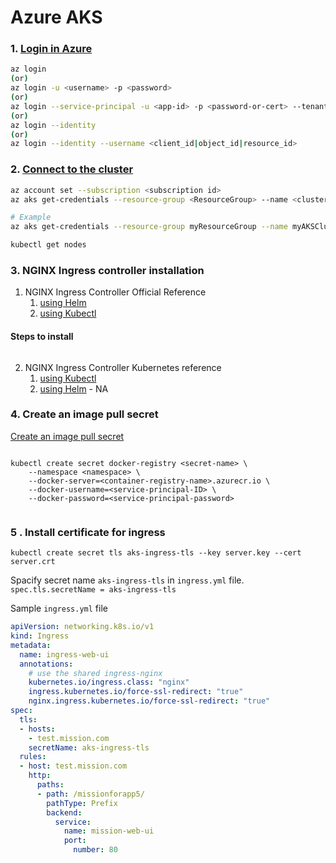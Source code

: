 # Azure AKS

### 1. [Login in Azure](https://docs.microsoft.com/en-us/cli/azure/authenticate-azure-cli)

```sh
az login
(or)
az login -u <username> -p <password>
(or)
az login --service-principal -u <app-id> -p <password-or-cert> --tenant <tenant>
(or)
az login --identity
(or)
az login --identity --username <client_id|object_id|resource_id>
```

### 2. [Connect to the cluster](https://docs.microsoft.com/en-us/azure/aks/kubernetes-walkthrough)

```sh
az account set --subscription <subscription id>
az aks get-credentials --resource-group <ResourceGroup> --name <cluster name>

# Example 
az aks get-credentials --resource-group myResourceGroup --name myAKSCluster

kubectl get nodes
```

### 3. NGINX Ingress controller installation

1. NGINX Ingress Controller Official Reference
	1. [using Helm](https://docs.nginx.com/nginx-ingress-controller/installation/installation-with-helm/)
	2. [using Kubectl](https://docs.nginx.com/nginx-ingress-controller/installation/installation-with-manifests/)

#### Steps to install
```shell

```
2. NGINX Ingress Controller Kubernetes reference
	1. [using Kubectl](https://kubernetes.github.io/ingress-nginx/deploy/#azure)
	2. [using Helm]() - NA

### 4. Create an image pull secret

[Create an image pull secret](https://docs.microsoft.com/en-us/azure/container-registry/container-registry-auth-kubernetes#:~:text=your%20service%20principal.-,Create%20an%20image%20pull%20secret,password%2C%20and%20the%20registry%20URL.)

```shell

kubectl create secret docker-registry <secret-name> \
    --namespace <namespace> \
    --docker-server=<container-registry-name>.azurecr.io \
    --docker-username=<service-principal-ID> \
    --docker-password=<service-principal-password>
 
 ```
### 5 . Install certificate for ingress

```shell
kubectl create secret tls aks-ingress-tls --key server.key --cert server.crt
```
Spacify secret name `aks-ingress-tls` in `ingress.yml` file.  `spec.tls.secretName = aks-ingress-tls` 

Sample `ingress.yml` file

```yml
apiVersion: networking.k8s.io/v1
kind: Ingress
metadata:
  name: ingress-web-ui
  annotations:
    # use the shared ingress-nginx
    kubernetes.io/ingress.class: "nginx"
    ingress.kubernetes.io/force-ssl-redirect: "true"
    nginx.ingress.kubernetes.io/force-ssl-redirect: "true"
spec:
  tls:
  - hosts:
    - test.mission.com
    secretName: aks-ingress-tls
  rules:
  - host: test.mission.com
    http:
      paths:
      - path: /missionforapp5/
        pathType: Prefix
        backend:
          service:
            name: mission-web-ui
            port:
              number: 80
```
